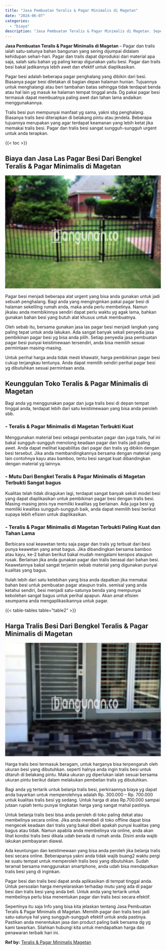 ```yaml
---
title: "Jasa Pembuatan Teralis & Pagar Minimalis di Magetan"
date: "2024-06-07"
categories: 
  - "biaya"
description: "Jasa Pembuatan Teralis & Pagar Minimalis di Magetan. Sepertinya itu saja Info yang bisa kita jelaskan tentang Jasa Pembuatan Teralis & Pagar Minimalis di Mag..."
---
```


**Jasa Pembuatan Teralis & Pagar Minimalis di Magetan** – Pagar dan tralis ialah satu-satunya bahan bangunan yang sering dijumpai didalam kehidupan sehari-hari. Pagar dan trails dapat diproduksi dari material apa saja, salah satu bahan yg paling kerap digunakan yaitu besi. Pagar dan trails besi bakal jadikannya lebih awet dan efektif untuk diaplikasikan.

Pagar besi adalah beberapa pagar penghalang yang dibikin dari besi. Biasanya pagar besi diletakan di bagian depan halaman hunian. Tujuannya untuk menghalangi atau beri tambahan batas sehingga tidak terdapat benda atau hal lain yg masuk ke halaman tempat tinggal anda. Dg pakai pagar besi termasuk dapat membuatnya paling awet dan tahan lama andaikan menggunakannya.

Tralis besi pun mempunyai manfaat yg sama, yakni sbg penghalang. Biasanya trails besi diterapkan di belakang pintu atau jendela. Beberapa tujuannya merupakan yang agar terdapat keamanan yang lebih ketat jika memakai tralis besi. Pagar dan tralis besi sangat sungguh-sungguh urgent untuk anda terapkan.

{{< toc >}}

## Biaya dan Jasa Las Pagar Besi Dari Bengkel Teralis & Pagar Minimalis di Magetan

![Jasa Pembuatan Teralis & Pagar Minimalis di Magetan](/images/pagar-minimalis-murah-13.png)

Pagar besi menjadi beberapa alat urgent yang bisa anda gunakan untuk jadi sebuah penghalang. Bagi anda yang menginginkan pakai pagar besi di halaman sekeliling rumah anda, maka anda perlu membelinya. Namun jikalau anda membikinnya sendiri dapat perlu waktu yg agak lama, bahkan gunakan bahan besi yang butuh alat khusus untuk membuatnya.

Oleh sebab itu, bersama gunakan jasa las pagar besi menjadi langkah yang paling tepat untuk anda lakukan. Ada sangat banyak sekali penyedia jasa pembikinan pagar besi yg bisa anda pilih. Setiap penyedia jasa pembuatan pagar besi punyai keistimewaan tersendiri, anda bisa memilih sesuai permintaan masing-masing.

Untuk perihal harga anda tidak mesti khawatir, harga pembikinan pagar besi cukup terjangkau tentunya. Anda dapat memilih sendiri perihal pagar besi yg dibutuhkan sesuai permintaan anda.

## Keunggulan Toko Teralis & Pagar Minimalis di Magetan

Bagi anda yg menggunakan pagar dan juga tralis besi di depan tempat tinggal anda, terdapat lebih dari satu keistimewaan yang bisa anda peroleh sbb.

### \- Teralis & Pagar Minimalis di Magetan Terbukti Kuat

Menggunakan material besi sebagai pembuatan pagar dan juga tralis, hal ini bakal sungguh-sungguh menolong keadaan pagar dan tralis jadi paling awet. Anda dapat melihat kapabilitas dari pagar dan tralis yg dibikin dengan besi tersebut. Jika anda membandingkannya bersama dengan material yang lain contohnya kayu atau bamboo, tentu besi sangat kuat dibandingkan dengan material yg lainnya.

### \- Mutu Dari Bengkel Teralis & Pagar Minimalis di Magetan Terbukti Sangat bagus

Kualitas telah tidak diragukan lagi, terdapat sangat banyak sekali model besi yang dapat diaplikasikan untuk pembikinan pagar besi dengan tralis besi. Masing-masing jenis nya memiliki kwalitas yg berlainan. Ada juga besi yg memiliki kwalitas sungguh-sungguh baik, anda dapat memilih besi berikut supaya lebih efisien untuk diaplikasikan.

### \- Teralis & Pagar Minimalis di Magetan Terbukti Paling Kuat dan Tahan Lama

Berbicara soal keawetan tentu saja pagar dan tralis yg terbuat dari besi punya keawetan yang amat bagus. Jika dibandingkan bersama bamboo atau kayu, ke-2 bahan berikut bakal mudah mengalami keropos ataupun rusak. Berlainan jika anda gunakan pagar dan tralis berasal dari bahan besi. Keawetannya bakal sangat terjamin sebab material yang digunakan punyai kualitas yang bagus.

Itulah lebih dari satu kelebihan yang bisa anda dapatkan jika memakai bahan besi untuk pembuatan pagar ataupun tralis. semisal yang anda ketahui sendiri, besi menjadi satu-satunya benda yang mempunyai kebolehan sangat bagus untuk perihal apapun. Akan amat efisien seumpama anda mengaplikasikannya untuk pagar.

{{< table-tables table="table2" >}}

## Harga Tralis Besi Dari Bengkel Teralis & Pagar Minimalis di Magetan

![Jasa Pembuatan Teralis & Pagar Minimalis di Magetan](/images/teralis-minimalis-murah-09.png)

Harga tralis besi termasuk beragam, untuk harganya bisa terpengaruh oleh ukuran besi yang dibutuhkan. seperti halnya anda ingin tralis besi untuk ditaruh di belakang pintu. Maka ukuran yg diperlukan ialah sesuai bersama ukuran pintu berikut dalam melakukan pembelian tralis yg dibutuhkan.

Bagi anda yg tertarik untuk belanja tralis besi, perkiraannya biaya yg dapat anda bayarkan untuk memperolehnya adalah Rp. 300.000 – Rp. 700.000 untuk kualitas tralis besi yg sedang. Untuk harga di atas Rp.700.000 sampai jutaan rupiah tentu punyai tingkatan harga yang sangat mahal pastinya.

Untuk belanja tralis besi bisa anda peroleh di toko paling dekat atau membelinya secara online. Jika anda membeli di toko offline dapat bisa mengecek keadaan dari tralis yang bakal dibeli apakah punyai kualitas yang bagus atau tidak. Namun apabila anda membelinya via online, anda akan lihat kondisi tralis besi dikala udah berada di rumah anda. Disini anda wajib lakukan pembayaran diawal.

Ada keuntungan dan keistimewaan yang bisa anda peroleh jika belanja tralis besi secara online. Beberapanya yakni anda tidak wajib buang2 waktu pergi ke suatu tempat untuk memperoleh tralis besi yang dibutuhkan. Sudah teramat bersama menggunakan smartphone, anda udah bisa mendapatkan tralis besi yang di inginkan.

Pagar besi dan tralis besi dapat anda aplikasikan di tempat tinggal anda. Untuk persoalan harga menyelaraskan terhadap mutu yang ada di pagar besi dan tralis besi yang anda beli. Untuk anda yang tertarik untuk membelinya perlu bisa menentukan pagar dan tralis besi secara efektif.

Sepertinya itu saja Info yang bisa kita jelaskan tentang Jasa Pembuatan Teralis & Pagar Minimalis di Magetan. Memilih pagar dan tralis besi jadi satu-satunya hal yang sungguh-sungguh efektif untuk anda pastinya. Pastikan anda menentukan jasa dan product paling baik bersama dg yg kami tawarkan. Silahkan hubungi kita untuk mendapatkan harga dan penawaran terbaik hari ini.

**Ref by:** [Teralis & Pagar Minimalis Magetan](https://id.wikipedia.org/wiki/Teralis)
